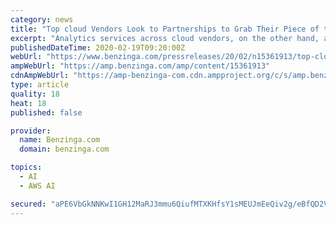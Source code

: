 ```yaml
---
category: news
title: "Top cloud Vendors Look to Partnerships to Grab Their Piece of the IoT Analytics Pie"
excerpt: "Analytics services across cloud vendors, on the other hand, are less differentiated, as reflected in pre-built templates such as AWS Sagemaker and Microsoft Azure Notebooks which leverage the open ..."
publishedDateTime: 2020-02-19T09:20:00Z
webUrl: "https://www.benzinga.com/pressreleases/20/02/n15361913/top-cloud-vendors-look-to-partnerships-to-grab-their-piece-of-the-iot-analytics-pie"
ampWebUrl: "https://amp.benzinga.com/amp/content/15361913"
cdnAmpWebUrl: "https://amp-benzinga-com.cdn.ampproject.org/c/s/amp.benzinga.com/amp/content/15361913"
type: article
quality: 18
heat: 18
published: false

provider:
  name: Benzinga.com
  domain: benzinga.com

topics:
  - AI
  - AWS AI

secured: "aPE6VbGkNNKwI1GH12MaRJ3mmu6QiufMTXKHfsY1sMEUJmEeQiv2g/eBfQD2VNQ1+vJ4SKpYuj2tZA48XkszUJ+PS7u6bTjoSZLCRG5r4Mn7uIHhdkFh0eMznO0AqXRHQzBLTs35Ku2OG5+0Ou9gq20InHsUJ8Lg6oQ1U+fay963kVFtid7nvobh2F+P8E9HRgZEICccp4QsrQQCN2opY6jTkU9w7zwf+aGb+R9hBGM/uOO3R32jAESGYgBS32HWEhD6lc+utojDPUUXYOTytmKD2ajJKgOyDB8gSgm+NVLORPvLZK5/SFN+ZnI6hPPd;O89Ripfl+fHPJaEattcaYw=="
---
```


